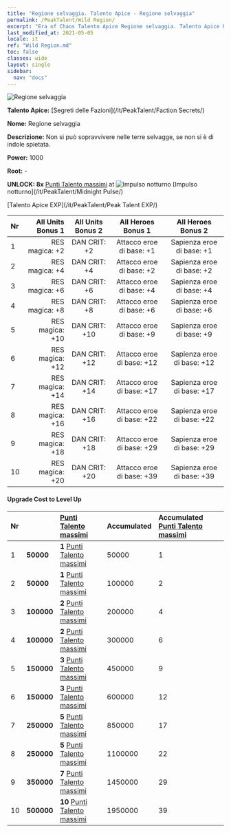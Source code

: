 ```yaml
---
title: "Regione selvaggia. Talento Apice - Regione selvaggia"
permalink: /PeakTalent/Wild Region/
excerpt: "Era of Chaos Talento Apice Regione selvaggia. Talento Apice Regione selvaggia. Regione selvaggia"
last_modified_at: 2021-05-05
locale: it
ref: "Wild Region.md"
toc: false
classes: wide
layout: single
sidebar:
  nav: "docs"
---
```


  ![Regione selvaggia](/images/pt/talent_3010.png)

  **Talento Apice:** [Segreti delle Fazioni](/it/PeakTalent/Faction Secrets/)

  **Nome:** Regione selvaggia

  **Descrizione:** Non si può sopravvivere nelle terre selvagge, se non si è di indole spietata.

  **Power:** 1000

  **Root:** -

  **UNLOCK: 8x** [Punti Talento massimi](/ItemsIT/con_934/) at ![Impulso notturno](/images/pt/talent_3009.png) [Impulso notturno](/it/PeakTalent/Midnight Pulse/)

  [Talento Apice EXP](/it/PeakTalent/Peak Talent EXP/)

  | Nr | All Units Bonus 1 | All Units Bonus 2 | All Heroes Bonus 1 | All Heroes Bonus 2 |
  |:---|--------------:|:-------------:|:-------------:|:-------------:|
  | 1 | RES magica: +2 | DAN CRIT: +2 | Attacco eroe di base: +1 | Sapienza eroe di base: +1 |
  | 2 | RES magica: +4 | DAN CRIT: +4 | Attacco eroe di base: +2 | Sapienza eroe di base: +2 |
  | 3 | RES magica: +6 | DAN CRIT: +6 | Attacco eroe di base: +4 | Sapienza eroe di base: +4 |
  | 4 | RES magica: +8 | DAN CRIT: +8 | Attacco eroe di base: +6 | Sapienza eroe di base: +6 |
  | 5 | RES magica: +10 | DAN CRIT: +10 | Attacco eroe di base: +9 | Sapienza eroe di base: +9 |
  | 6 | RES magica: +12 | DAN CRIT: +12 | Attacco eroe di base: +12 | Sapienza eroe di base: +12 |
  | 7 | RES magica: +14 | DAN CRIT: +14 | Attacco eroe di base: +17 | Sapienza eroe di base: +17 |
  | 8 | RES magica: +16 | DAN CRIT: +16 | Attacco eroe di base: +22 | Sapienza eroe di base: +22 |
  | 9 | RES magica: +18 | DAN CRIT: +18 | Attacco eroe di base: +29 | Sapienza eroe di base: +29 |
  | 10 | RES magica: +20 | DAN CRIT: +20 | Attacco eroe di base: +39 | Sapienza eroe di base: +39 |


#### Upgrade Cost to Level Up

  | Nr | <i class="fas fa-coins"/> | [Punti Talento massimi](/ItemsIT/con_934/) | Accumulated <i class="fas fa-coins"/> | Accumulated [Punti Talento massimi](/ItemsIT/con_934/) |
  |:---|:--------------|:-------------|:-------------|:-------------|
  | 1 | **50000** | **1** [Punti Talento massimi](/ItemsIT/con_934/) | 50000 | 1 |
  | 2 | **50000** | **1** [Punti Talento massimi](/ItemsIT/con_934/) | 100000 | 2 |
  | 3 | **100000** | **2** [Punti Talento massimi](/ItemsIT/con_934/) | 200000 | 4 |
  | 4 | **100000** | **2** [Punti Talento massimi](/ItemsIT/con_934/) | 300000 | 6 |
  | 5 | **150000** | **3** [Punti Talento massimi](/ItemsIT/con_934/) | 450000 | 9 |
  | 6 | **150000** | **3** [Punti Talento massimi](/ItemsIT/con_934/) | 600000 | 12 |
  | 7 | **250000** | **5** [Punti Talento massimi](/ItemsIT/con_934/) | 850000 | 17 |
  | 8 | **250000** | **5** [Punti Talento massimi](/ItemsIT/con_934/) | 1100000 | 22 |
  | 9 | **350000** | **7** [Punti Talento massimi](/ItemsIT/con_934/) | 1450000 | 29 |
  | 10 | **500000** | **10** [Punti Talento massimi](/ItemsIT/con_934/) | 1950000 | 39 |
